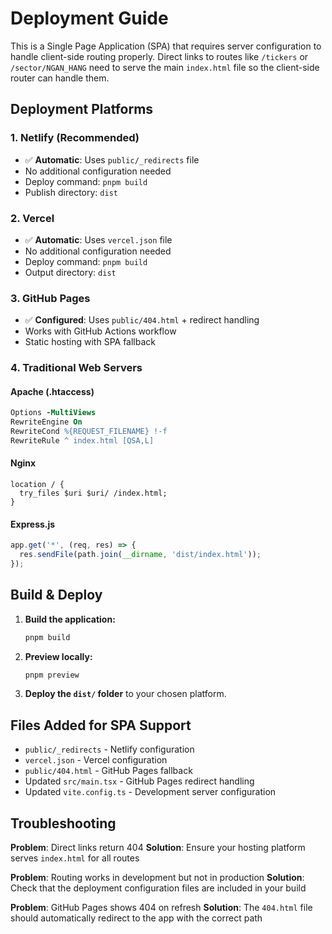 # Deployment Guide

This is a Single Page Application (SPA) that requires server configuration to handle client-side routing properly. Direct links to routes like `/tickers` or `/sector/NGAN_HANG` need to serve the main `index.html` file so the client-side router can handle them.

## Deployment Platforms

### 1. Netlify (Recommended)
- ✅ **Automatic**: Uses `public/_redirects` file 
- No additional configuration needed
- Deploy command: `pnpm build`
- Publish directory: `dist`

### 2. Vercel
- ✅ **Automatic**: Uses `vercel.json` file
- No additional configuration needed
- Deploy command: `pnpm build`
- Output directory: `dist`

### 3. GitHub Pages
- ✅ **Configured**: Uses `public/404.html` + redirect handling
- Works with GitHub Actions workflow
- Static hosting with SPA fallback

### 4. Traditional Web Servers

#### Apache (.htaccess)
```apache
Options -MultiViews
RewriteEngine On
RewriteCond %{REQUEST_FILENAME} !-f
RewriteRule ^ index.html [QSA,L]
```

#### Nginx
```nginx
location / {
  try_files $uri $uri/ /index.html;
}
```

#### Express.js
```javascript
app.get('*', (req, res) => {
  res.sendFile(path.join(__dirname, 'dist/index.html'));
});
```

## Build & Deploy

1. **Build the application:**
   ```bash
   pnpm build
   ```

2. **Preview locally:**
   ```bash
   pnpm preview
   ```

3. **Deploy the `dist/` folder** to your chosen platform.

## Files Added for SPA Support

- `public/_redirects` - Netlify configuration
- `vercel.json` - Vercel configuration  
- `public/404.html` - GitHub Pages fallback
- Updated `src/main.tsx` - GitHub Pages redirect handling
- Updated `vite.config.ts` - Development server configuration

## Troubleshooting

**Problem**: Direct links return 404
**Solution**: Ensure your hosting platform serves `index.html` for all routes

**Problem**: Routing works in development but not in production
**Solution**: Check that the deployment configuration files are included in your build

**Problem**: GitHub Pages shows 404 on refresh
**Solution**: The `404.html` file should automatically redirect to the app with the correct path